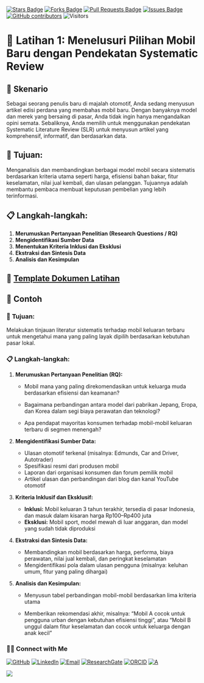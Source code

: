 <a href="https://github.com/drshahizan/short-course/stargazers"><img src="https://img.shields.io/github/stars/drshahizan/short-course" alt="Stars Badge"/></a>
<a href="https://github.com/drshahizan/short-course/network/members"><img src="https://img.shields.io/github/forks/drshahizan/short-course" alt="Forks Badge"/></a>
<a href="https://github.com/drshahizan/short-course/pulls"><img src="https://img.shields.io/github/issues-pr/drshahizan/short-course" alt="Pull Requests Badge"/></a>
<a href="https://github.com/drshahizan/short-course"><img src="https://img.shields.io/github/issues/drshahizan/short-course" alt="Issues Badge"/></a>
<a href="https://github.com/drshahizan/short-course/graphs/contributors"><img alt="GitHub contributors" src="https://img.shields.io/github/contributors/drshahizan/short-course?color=2b9348"></a>
![Visitors](https://api.visitorbadge.io/api/visitors?path=https%3A%2F%2Fgithub.com%2Fdrshahizan%2Fshort-course&labelColor=%23d9e3f0&countColor=%23697689&style=flat)

# 🚗 Latihan 1: Menelusuri Pilihan Mobil Baru dengan Pendekatan Systematic Review

## 📌 **Skenario**  
Sebagai seorang penulis baru di majalah otomotif, Anda sedang menyusun artikel edisi perdana yang membahas mobil baru. Dengan banyaknya model dan merek yang bersaing di pasar, Anda tidak ingin hanya mengandalkan opini semata. Sebaliknya, Anda memilih untuk menggunakan pendekatan Systematic Literature Review (SLR) untuk menyusun artikel yang komprehensif, informatif, dan berdasarkan data.

## 🎯 **Tujuan:**  
Menganalisis dan membandingkan berbagai model mobil secara sistematis berdasarkan kriteria utama seperti harga, efisiensi bahan bakar, fitur keselamatan, nilai jual kembali, dan ulasan pelanggan. Tujuannya adalah membantu pembaca membuat keputusan pembelian yang lebih terinformasi.

## 📋 **Langkah-langkah:**  
1. **Merumuskan Pertanyaan Penelitian (Research Questions / RQ)**  
2. **Mengidentifikasi Sumber Data**  
3. **Menentukan Kriteria Inklusi dan Eksklusi**  
4. **Ekstraksi dan Sintesis Data**  
5. **Analisis dan Kesimpulan**

## 📄 **[Template Dokumen Latihan](https://github.com/drshahizan/short-course/blob/main/workshop/25unama/mat/MSO_Exer1_SLR1.docx)**

## 🧪 **Contoh**

### 🎯 **Tujuan:**  
Melakukan tinjauan literatur sistematis terhadap mobil keluaran terbaru untuk mengetahui mana yang paling layak dipilih berdasarkan kebutuhan pasar lokal.

### 📋 **Langkah-langkah:**

1. **Merumuskan Pertanyaan Penelitian (RQ):**  
   - Mobil mana yang paling direkomendasikan untuk keluarga muda berdasarkan efisiensi dan keamanan?

   - Bagaimana perbandingan antara model dari pabrikan Jepang, Eropa, dan Korea dalam segi biaya perawatan dan teknologi?

   - Apa pendapat mayoritas konsumen terhadap mobil-mobil keluaran terbaru di segmen menengah?

2. **Mengidentifikasi Sumber Data:**  
   - Ulasan otomotif terkenal (misalnya: Edmunds, Car and Driver, Autotrader)  
   - Spesifikasi resmi dari produsen mobil  
   - Laporan dari organisasi konsumen dan forum pemilik mobil
   - Artikel ulasan dan perbandingan dari blog dan kanal YouTube otomotif

3. **Kriteria Inklusif dan Eksklusif:**  
   - **Inklusi:** Mobil keluaran 3 tahun terakhir, tersedia di pasar Indonesia, dan masuk dalam kisaran harga Rp100–Rp400 juta
   - **Eksklusi:** Mobil sport, model mewah di luar anggaran, dan model yang sudah tidak diproduksi

4. **Ekstraksi dan Sintesis Data:**  
   - Membandingkan mobil berdasarkan harga, performa, biaya perawatan, nilai jual kembali, dan peringkat keselamatan  
   - Mengidentifikasi pola dalam ulasan pengguna (misalnya: keluhan umum, fitur yang paling dihargai)

5. **Analisis dan Kesimpulan:**  
   - Menyusun tabel perbandingan mobil-mobil berdasarkan lima kriteria utama

   - Memberikan rekomendasi akhir, misalnya: “Mobil A cocok untuk pengguna urban dengan kebutuhan efisiensi tinggi”, atau “Mobil B unggul dalam fitur keselamatan dan cocok untuk keluarga dengan anak kecil”

### 🙌🏻 Connect with Me
<p align="left">
    <a href="https://github.com/drshahizan" target="_blank"><img alt="GitHub" src="https://img.shields.io/badge/-@drshahizan-181717?style=flat-square&logo=GitHub&logoColor=white"></a>
    <a href="https://www.linkedin.com/in/drshahizan" target="_blank"><img alt="LinkedIn" src="https://img.shields.io/badge/-drshahizan-blue?style=flat-square&logo=Linkedin&logoColor=white&link=https://www.linkedin.com/in/drshahizan/"></a>
    <a href="mailto:shahizan@utm.my" target="_blank"><img alt="Email" src="https://img.shields.io/badge/-shahizan@utm.my-c14438?style=flat-square&logo=Gmail&logoColor=white&link=mailto:shahizan@utm.my.com"></a>
    <a href="https://www.researchgate.net/profile/Mohd-Othman-28" target="_blank"><img alt="ResearchGate" src="https://img.shields.io/badge/-ResearchGate-00CCBB?style=flat-square&logo=ResearchGate&logoColor=white"></a>
    <a href="https://orcid.org/0000-0003-4261-1873" target="_blank"><img alt="ORCID" src="https://img.shields.io/badge/-ORCID-A6CE39?style=flat-square&logo=ORCID&logoColor=white"></a> 
 <a href="https://visitorbadge.io/status?path=https%3A%2F%2Fgithub.com%2Fdrshahizan" target="_blank"><img alt="A" src="https://api.visitorbadge.io/api/visitors?path=https%3A%2F%2Fgithub.com%2Fdrshahizan&labelColor=%23697689&countColor=%23555555&style=plastic"></a>
 
![](https://hit.yhype.me/github/profile?user_id=81284918)
</p>

